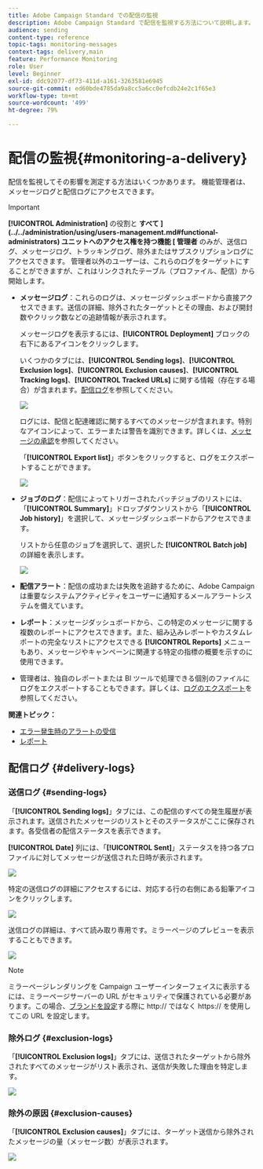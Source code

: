 ```yaml
---
title: Adobe Campaign Standard での配信の監視
description: Adobe Campaign Standard で配信を監視する方法について説明します。
audience: sending
content-type: reference
topic-tags: monitoring-messages
context-tags: delivery,main
feature: Performance Monitoring
role: User
level: Beginner
exl-id: ddc92077-df73-411d-a161-3263581e6945
source-git-commit: ed60bde4785da9a8cc5a6cc0efcdb24e2c1f65e3
workflow-type: tm+mt
source-wordcount: '499'
ht-degree: 79%

---
```


# 配信の監視{#monitoring-a-delivery}

配信を監視してその影響を測定する方法はいくつかあります。 機能管理者は、メッセージログと配信ログにアクセスできます。

>[!IMPORTANT]
>
>**[!UICONTROL Administration]** の役割と **すべて ](../../administration/using/users-management.md#functional-administrators) ユニットへのアクセス権を持つ機能 [ 管理者** のみが、送信ログ、メッセージログ、トラッキングログ、除外またはサブスクリプションログにアクセスできます。 管理者以外のユーザーは、これらのログをターゲットにすることができますが、これはリンクされたテーブル（プロファイル、配信）から開始します。

* **メッセージログ**：これらのログは、メッセージダッシュボードから直接アクセスできます。送信の詳細、除外されたターゲットとその理由、および開封数やクリック数などの追跡情報が表示されます。

  メッセージログを表示するには、**[!UICONTROL Deployment]** ブロックの右下にあるアイコンをクリックします。

  いくつかのタブには、**[!UICONTROL Sending logs]**、**[!UICONTROL Exclusion logs]**、**[!UICONTROL Exclusion causes]**、**[!UICONTROL Tracking logs]**、**[!UICONTROL Tracked URLs]** に関する情報（存在する場合）が含まれます。[配信ログ](#delivery-logs)を参照してください。

  ![](assets/sending_delivery1.png)

  ログには、配信と配達確認に関するすべてのメッセージが含まれます。特別なアイコンによって、エラーまたは警告を識別できます。詳しくは、[メッセージの承認](../../sending/using/previewing-messages.md)を参照してください。

  「**[!UICONTROL Export list]**」ボタンをクリックすると、ログをエクスポートすることができます。

  ![](assets/sending_delivery2.png)

* **ジョブのログ**：配信によってトリガーされたバッチジョブのリストには、「**[!UICONTROL Summary]**」ドロップダウンリストから「**[!UICONTROL Job history]**」を選択して、メッセージダッシュボードからアクセスできます。

  リストから任意のジョブを選択して、選択した **[!UICONTROL Batch job]** の詳細を表示します。

  ![](assets/sending_delivery8.png)

* **配信アラート**：配信の成功または失敗を追跡するために、Adobe Campaign は重要なシステムアクティビティをユーザーに通知するメールアラートシステムを備えています。
* **レポート**：メッセージダッシュボードから、この特定のメッセージに関する複数のレポートにアクセスできます。また、組み込みレポートやカスタムレポートの完全なリストにアクセスできる **[!UICONTROL Reports]** メニューもあり、メッセージやキャンペーンに関連する特定の指標の概要を示すのに使用できます。
* 管理者は、独自のレポートまたは BI ツールで処理できる個別のファイルにログをエクスポートすることもできます。詳しくは、[ログのエクスポート](../../automating/using/exporting-logs.md)を参照してください。

**関連トピック：**

* [エラー発生時のアラートの受信](../../sending/using/receiving-alerts-when-failures-happen.md)
* [レポート](../../reporting/using/about-dynamic-reports.md)

## 配信ログ {#delivery-logs}

### 送信ログ {#sending-logs}

「**[!UICONTROL Sending logs]**」タブには、この配信のすべての発生履歴が表示されます。送信されたメッセージのリストとそのステータスがここに保存されます。各受信者の配信ステータスを表示できます。

**[!UICONTROL Date]** 列には、「**[!UICONTROL Sent]**」ステータスを持つ各プロファイルに対してメッセージが送信された日時が表示されます。

![](assets/sending_delivery3.png)

特定の送信ログの詳細にアクセスするには、対応する行の右側にある鉛筆アイコンをクリックします。

![](assets/sending_access-sending-log.png)

送信ログの詳細は、すべて読み取り専用です。ミラーページのプレビューを表示することもできます。

![](assets/sending_sending-log.png)

>[!NOTE]
>
>ミラーページレンダリングを Campaign ユーザーインターフェイスに表示するには、ミラーページサーバーの URL がセキュリティで保護されている必要があります。この場合、[ブランドを設定](../../administration/using/branding.md#configuring-and-using-brands)する際に http:// ではなく https:// を使用してこの URL を設定します。

### 除外ログ {#exclusion-logs}

「**[!UICONTROL Exclusion logs]**」タブには、送信されたターゲットから除外されたすべてのメッセージがリスト表示され、送信が失敗した理由を特定します。

![](assets/sending_delivery4.png)

### 除外の原因 {#exclusion-causes}

「**[!UICONTROL Exclusion causes]**」タブには、ターゲット送信から除外されたメッセージの量（メッセージ数）が表示されます。

![](assets/sending_delivery5.png)
